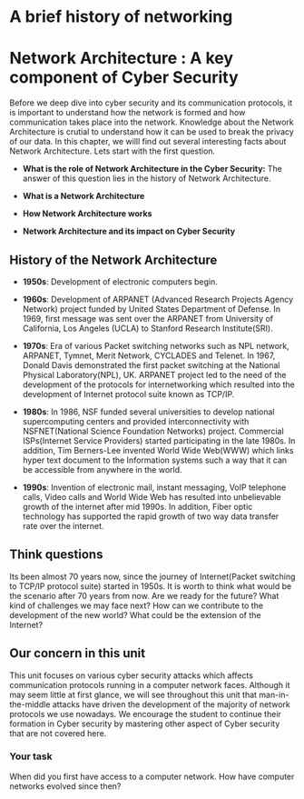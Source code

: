 # A brief history of networking

# Network Architecture : A key component of Cyber Security

Before we deep dive into cyber security and its communication protocols, it is important to understand how the network is formed and how communication takes place into the network. Knowledge about the Network Architecture is crutial to understand how it can be used to break the privacy of our data. In this chapter, we willl find out several interesting facts about Network Architecture. Lets start with the first question.

* **What is the role of Network Architecture in the Cyber Security:** The answer of this question lies in the history of Network Architecture.

* **What is a Network Architecture**

* **How Network Architecture works**

* **Network Architecture and its impact on Cyber Security**


## History of the Network Architecture

* **1950s**: Development of electronic computers begin. 

* **1960s**: Development of ARPANET (Advanced Research Projects Agency Network) project funded by United States Department of Defense. In 1969, first message was sent over the ARPANET from University of California, Los Angeles (UCLA) to Stanford Research Institute(SRI). 

* **1970s**: Era of various Packet switching networks such as NPL network, ARPANET, Tymnet, Merit Network, CYCLADES and Telenet. In 1967, Donald Davis demonstrated the first packet switching at the National Physical Laboratory(NPL), UK. ARPANET project led to the need of the development of the protocols for internetworking which resulted into the development of Internet protocol suite known as TCP/IP.

* **1980s**: In 1986, NSF funded several universities to develop national supercomputing centers and provided interconnectivity with NSFNET(National Science Foundation Networks) project. Commercial ISPs(Internet Service Providers) started participating in the late 1980s. In addition, Tim Berners-Lee invented World Wide Web(WWW) which links hyper text document to the Information systems such a way that it can be accessible from anywhere in the world.

* **1990s**: Invention of electronic mail, instant messaging, VoIP telephone calls, Video calls and World Wide Web has resulted into unbelievable growth of the internet after mid 1990s. In addition, Fiber optic technology has supported the rapid growth of two way data transfer rate over the internet.

## Think questions

Its been almost 70 years now, since the journey of Internet(Packet switching to TCP/IP protocol suite) started in 1950s. It is worth to think what would be the scenario after 70 years from now. Are we ready for the future? What kind of challenges we may face next? How can we contribute to the development of the new world? What could be the extension of the Internet?  

## Our concern in this unit

This unit focuses on various cyber security attacks which affects communication protocols running in a computer network faces. Although it may seem little at first glance, we will see throughout this unit that man-in-the-middle attacks have driven the development of the majority of network protocols we use nowadays. We encourage the student to continue their formation in Cyber security by mastering other aspect of Cyber security that are not covered here. 


### Your task

When did you first have access to a computer network.  How have computer networks evolved since then?

